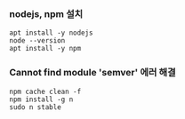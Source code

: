### nodejs, npm 설치 
```
apt install -y nodejs
node --version
apt install -y npm
```
  
### Cannot find module 'semver' 에러 해결 
```
npm cache clean -f
npm install -g n
sudo n stable
```
